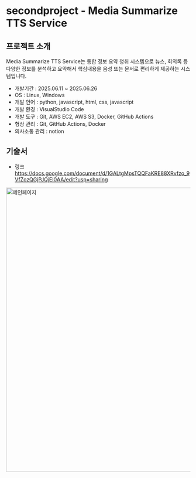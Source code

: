 # secondproject - Media Summarize TTS Service

## 프로젝트 소개
Media Summarize TTS Service는 통합 정보 요약 청취 시스템으로 뉴스, 회의록 등 다양한 정보를 분석하고 요약해서 핵심내용을 음성 또는 문서로 편리하게 제공하는 시스템입니다. 

+ 개발기간 : 2025.06.11 ~ 2025.06.26
+ OS : Linux, Windows
+ 개발 언어 : python, javascript, html, css, javascript
+ 개발 환경 : VisualStudio Code
+ 개발 도구 : Git, AWS EC2, AWS S3, Docker, GitHub Actions
+ 형상 관리 : Git, GitHub Actions, Docker
+ 의사소통 관리 : notion


## 기술서
+ 링크 https://docs.google.com/document/d/1GALtgMpsTQQFaKRE88XRvfzo_9VfZozQGjPJQjEI0AA/edit?usp=sharing

<img width="1567" height="777" alt="메인페이지" src="https://github.com/user-attachments/assets/f1545b5a-6aa8-402f-a8af-04ae75f8e29c" />
